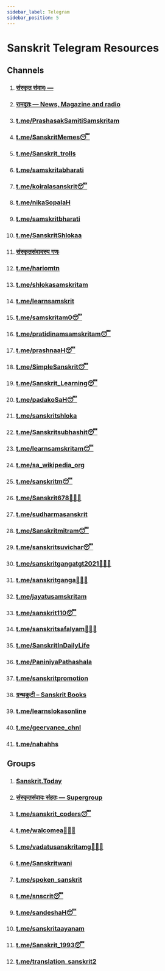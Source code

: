 ```yaml
---
sidebar_label: Telegram
sidebar_position: 5
---
```


# Sanskrit Telegram Resources

## Channels

1. ### [संस्कृत‌ संवादः —](https://t.me/samvadah)

1. ### [रामदूतः — News, Magazine and radio](https://t.me/ramdootah)

1. ### [t.me/PrashasakSamitiSamskritam](https://t.me/PrashasakSamitiSamskritam)

1. ### [t.me/SanskritMemes😴](https://t.me/SanskritMemes)

1. ### [t.me/Sanskrit_trolls](https://t.me/Sanskrit_trolls)

1. ### [t.me/samskritabharati](https://t.me/samskritabharati)

1. ### [t.me/koiralasanskrit😴](https://t.me/koiralasanskrit)

1. ### [t.me/nikaSopalaH](https://t.me/nikaSopalaH)

1. ### [t.me/samskritbharati](https://t.me/samskritbharati)

1. ### [t.me/SanskritShlokaa](https://t.me/SanskritShlokaa)

1. ### [संस्कृतसंवादस्य गणः](https://t.me/joinchat/WHobLGBPBdzfUWAO)

1. ### [t.me/hariomtn](https://t.me/hariomtn)

1. ### [t.me/shlokasamskritam](https://t.me/shlokasamskritam)

1. ### [t.me/learnsamskrit](https://t.me/learnsamskrit)

1. ### [t.me/samskritam0😴](https://t.me/samskritam0)

1. ### [t.me/pratidinamsamskritam😴](https://t.me/pratidinamsamskritam)

1. ### [t.me/prashnaaH😴](https://t.me/prashnaaH)

1. ### [t.me/SimpleSanskrit😴](https://t.me/SimpleSanskrit)

1. ### [t.me/Sanskrit_Learning😴](https://t.me/Sanskrit_Learning)

1. ### [t.me/padakoSaH😴](https://t.me/padakoSaH)

1. ### [t.me/sanskritshloka](https://t.me/sanskritshloka)

1. ### [t.me/Sanskritsubhashit😴](https://t.me/Sanskritsubhashit)

1. ### [t.me/learnsamskritam😴](https://t.me/learnsamskritam)

1. ### [t.me/sa_wikipedia_org](https://t.me/sa_wikipedia_org)

1. ### [t.me/sanskritm😴](https://t.me/sanskritm)

1. ### [t.me/Sanskrit678👨🏻‍🎓](https://t.me/Sanskrit678)

1. ### [t.me/sudharmasanskrit](https://t.me/sudharmasanskrit)

1. ### [t.me/Sanskritmitram😴](https://t.me/Sanskritmitram)

1. ### [t.me/sanskritsuvichar😴](https://t.me/sanskritsuvichar)

1. ### [t.me/sanskritgangatgt2021👨🏻‍🎓](https://t.me/sanskritgangatgt2021)

1. ### [t.me/sanskritganga👨🏻‍🎓](https://t.me/sanskritganga)

1. ### [t.me/jayatusamskritam](https://t.me/jayatusamskritam)

1. ### [t.me/sanskrit110😴](https://t.me/sanskrit110)

1. ### [t.me/sanskritsafalyam👨🏻‍🎓](https://t.me/sanskritsafalyam)

1. ### [t.me/SanskritInDailyLife](https://t.me/SanskritInDailyLife)

1. ### [t.me/PaniniyaPathashala](https://t.me/PaniniyaPathashala)

1. ### [t.me/sanskritpromotion](https://t.me/sanskritpromotion)

1. ### [ग्रन्थकुटी – Sanskrit Books](https://t.me/granthakutee)

1. ### [t.me/learnslokasonline](https://t.me/learnslokasonline)

1. ### [t.me/geervanee_chnl](https://t.me/geervanee_chnl)

1. ### [t.me/nahahhs](https://t.me/nahahhs)

## Groups

1. ### [Sanskrit.Today](https://sanskrit.today/whatsapp-group/)

1. ### [संस्कृतसंवादः संहतः — Supergroup](https://t.me/ask_sanskrit)

1. ### [t.me/sanskrit_coders😴](https://t.me/sanskrit_coders)

1. ### [t.me/walcomea👨🏻‍🎓](https://t.me/walcomea)

1. ### [t.me/vadatusanskritamg👨🏻‍🎓](https://t.me/vadatusanskritamg)

1. ### [t.me/Sanskritwani](https://t.me/Sanskritwani)

1. ### [t.me/spoken_sanskrit](https://t.me/spoken_sanskrit)

1. ### [t.me/snscrit😴](https://t.me/snscrit)

1. ### [t.me/sandeshaH😴](https://t.me/sandeshaH)

1. ### [t.me/sanskritaayanam](https://t.me/sanskritaayanam)

1. ### [t.me/Sanskrit_1993😴](https://t.me/Sanskrit_1993)

1. ### [t.me/translation_sanskrit2](https://t.me/translation_sanskrit2)
